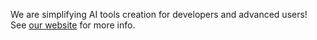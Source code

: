 We are simplifying AI tools creation for developers and advanced users! See [our website](https://paipe.io/) for more info.
